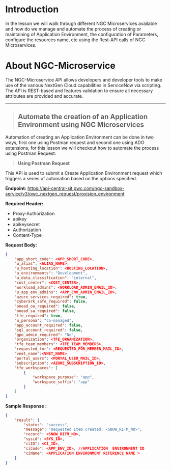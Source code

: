 # Introduction 

In the lesson we will walk through different NGC Microservices available and how do we manage and automate the process of creating or maintaining of Application Environment, the configuration of Parameters, configure the resources name, etc using the Rest-API calls of NGC Microservices.

# About NGC-Microservice

The NGC-Microservice API allows developers and developer tools to make use of the various NextGen Cloud capabilities in ServiceNow via scripting. The API is REST-based and features validation to ensure all necessary attributes are provided and accurate.

---

> ## Automate the creation of an Application Environment using NGC Microservices

Automation of creating an Application Environment can be done in two ways, first one using Postman request and second one using ADO extensions, for this lesson we will checkout how to automate the process using Postman Request:
> **Using Postman Request**

This API is used to submit a Create Application Environment request which triggers a series of automation based on the options specified.

**Endpoint:** https://api-central-sit.pwc.com/ngc-sandbox-service/v3/pwc_nextgen_request/provision_environment 
 
**Required Header:**
- Proxy-Authorization
- apikey
- apikeysecret
- Authorization
- Content-Type

**Request Body:**
```json
{
    "app_short_code": <APP_SHORT_CODE>,
    "u_alias": <ALIAS_NAME>,
    "u_hosting_location": <HOSTING_LOCATION>,
    "u_environments": "Development",
    "u_data_classification": "internal",
    "cost_center": <COST_CENTER>,
    "workload_admins": <WORKLOAD_ADMIN_EMAIL_ID>,
    "u_app_env_admins": <APP_ENV_ADMIN_EMAIL_ID>,
    "azure_services_required": true,
    "cyberark_safe_required": false,
    "onead_ou_required": false,
    "onead_sa_required": false,
    "tfe_required": true,
    "u_persona": "co-managed",
    "app_account_required": false,
    "sql_account_required": false,
    "gpo_admin_required": "No",
    "organization": <TFE_ORGANIZATION>,
    "tfe_team_members": <TFE_TEAM_MEMBERS>,
    "requested_for": <REQUESTED_FOR_MEMBER_MAIL_ID>,
    "vnet_name":<VNET_NAME>,
    "portal_users": <PORTAL_USER_MAIL_ID>,
    "subscription": <AZURE_SUBSCRIPTION_ID>,
    "tfe_workspaces": [
        {
            "workspace_purpose": "app",
            "workspace_suffix": "app"
        }
    ]
}
```
**Sample Response :**
```json
{
    "result": {
        "status": "success",
        "message": "Requested Item created: <SNOW_RITM_NO>",
        "record": <SNOW_RITM_NO>,
        "sysid": <SYS_ID>,
        "ciID": <CI_ID>,
        "ciCode": <APP_ENV_ID>, //APPLICATION  ENVIRONMENT ID
        "ciName": <APPLICATION ENVIRONMENT REFERENCE NAME >
    }
}
```